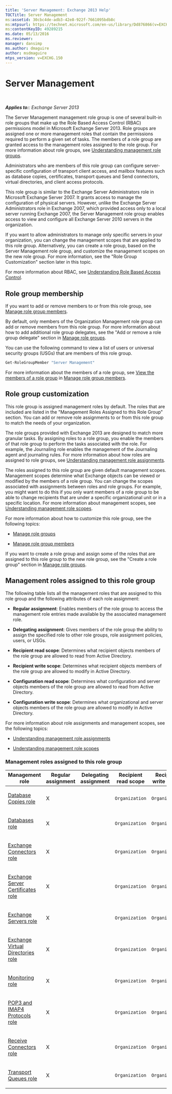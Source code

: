 ```yaml
---
title: 'Server Management: Exchange 2013 Help'
TOCTitle: Server Management
ms:assetid: 30cbc4de-adb3-42e8-922f-7661095bdb8c
ms:mtpsurl: https://technet.microsoft.com/en-us/library/Dd876866(v=EXCHG.150)
ms:contentKeyID: 49289215
ms.date: 05/13/2016
ms.reviewer: 
manager: dansimp
ms.author: dmaguire
author: msdmaguire
mtps_version: v=EXCHG.150
---
```


# Server Management

 

_**Applies to:**: Exchange Server 2013_

The Server Management management role group is one of several built-in role groups that make up the Role Based Access Control (RBAC) permissions model in Microsoft Exchange Server 2013. Role groups are assigned one or more management roles that contain the permissions required to perform a given set of tasks. The members of a role group are granted access to the management roles assigned to the role group. For more information about role groups, see [Understanding management role groups](understanding-management-role-groups-exchange-2013-help.md).

Administrators who are members of this role group can configure server-specific configuration of transport client access, and mailbox features such as database copies, certificates, transport queues and Send connectors, virtual directories, and client access protocols.

This role group is similar to the Exchange Server Administrators role in Microsoft Exchange Server 2007. It grants access to manage the configuration of physical servers. However, unlike the Exchange Server Administrators role in Exchange 2007, which provided access only to a local server running Exchange 2007, the Server Management role group enables access to view and configure all Exchange Server 2010 servers in the organization.

If you want to allow administrators to manage only specific servers in your organization, you can change the management scopes that are applied to this role group. Alternatively, you can create a role group, based on the Server Management role group, and customize the management scopes on the new role group. For more information, see the "Role Group Customization" section later in this topic.

For more information about RBAC, see [Understanding Role Based Access Control](understanding-role-based-access-control-exchange-2013-help.md).

## Role group membership

If you want to add or remove members to or from this role group, see [Manage role group members](manage-role-group-members-exchange-2013-help.md).

By default, only members of the Organization Management role group can add or remove members from this role group. For more information about how to add additional role group delegates, see the "Add or remove a role group delegate" section in [Manage role groups](manage-role-groups-exchange-2013-help.md).

You can use the following command to view a list of users or universal security groups (USGs) that are members of this role group.

```powershell
Get-RoleGroupMember "Server Management"
```

For more information about the members of a role group, see [View the members of a role group](manage-role-group-members-exchange-2013-help.md) in [Manage role group members](manage-role-group-members-exchange-2013-help.md).

## Role group customization

This role group is assigned management roles by default. The roles that are included are listed in the "Management Roles Assigned to this Role Group" section. You can add or remove role assignments to or from this role group to match the needs of your organization.

The role groups provided with Exchange 2013 are designed to match more granular tasks. By assigning roles to a role group, you enable the members of that role group to perform the tasks associated with the role. For example, the Journaling role enables the management of the Journaling agent and journaling rules. For more information about how roles are assigned to role groups, see [Understanding management role assignments](understanding-management-role-assignments-exchange-2013-help.md).

The roles assigned to this role group are given default management scopes. Management scopes determine what Exchange objects can be viewed or modified by the members of a role group. You can change the scopes associated with assignments between roles and role groups. For example, you might want to do this if you only want members of a role group to be able to change recipients that are under a specific organizational unit or in a specific location. For more information about management scopes, see [Understanding management role scopes](understanding-management-role-scopes-exchange-2013-help.md).

For more information about how to customize this role group, see the following topics:

  - [Manage role groups](manage-role-groups-exchange-2013-help.md)

  - [Manage role group members](manage-role-group-members-exchange-2013-help.md)

If you want to create a role group and assign some of the roles that are assigned to this role group to the new role group, see the "Create a role group" section in [Manage role groups](manage-role-groups-exchange-2013-help.md).

## Management roles assigned to this role group

The following table lists all the management roles that are assigned to this role group and the following attributes of each role assignment:

  - **Regular assignment**: Enables members of the role group to access the management role entries made available by the associated management role.

  - **Delegating assignment**: Gives members of the role group the ability to assign the specified role to other role groups, role assignment policies, users, or USGs.

  - **Recipient read scope**: Determines what recipient objects members of the role group are allowed to read from Active Directory.

  - **Recipient write scope**: Determines what recipient objects members of the role group are allowed to modify in Active Directory.

  - **Configuration read scope**: Determines what configuration and server objects members of the role group are allowed to read from Active Directory.

  - **Configuration write scope**: Determines what organizational and server objects members of the role group are allowed to modify in Active Directory.

For more information about role assignments and management scopes, see the following topics:

  - [Understanding management role assignments](understanding-management-role-assignments-exchange-2013-help.md)

  - [Understanding management role scopes](understanding-management-role-scopes-exchange-2013-help.md)

### Management roles assigned to this role group

<table style="width:100%;">
<colgroup>
<col style="width: 14%" />
<col style="width: 14%" />
<col style="width: 14%" />
<col style="width: 14%" />
<col style="width: 14%" />
<col style="width: 14%" />
<col style="width: 14%" />
</colgroup>
<thead>
<tr class="header">
<th>Management role</th>
<th>Regular assignment</th>
<th>Delegating assignment</th>
<th>Recipient read scope</th>
<th>Recipient write scope</th>
<th>Configuration read scope</th>
<th>Configuration write scope</th>
</tr>
</thead>
<tbody>
<tr class="odd">
<td><p><a href="database-copies-role-exchange-2013-help.md">Database Copies role</a></p></td>
<td><p>X</p></td>
<td><p> </p></td>
<td><p><code>Organization</code></p></td>
<td><p><code>Organization</code></p></td>
<td><p><code>OrganizationConfig</code></p></td>
<td><p><code>OrganizationConfig</code></p></td>
</tr>
<tr class="even">
<td><p><a href="databases-role-exchange-2013-help.md">Databases role</a></p></td>
<td><p>X</p></td>
<td><p> </p></td>
<td><p><code>Organization</code></p></td>
<td><p><code>Organization</code></p></td>
<td><p><code>OrganizationConfig</code></p></td>
<td><p><code>OrganizationConfig</code></p></td>
</tr>
<tr class="odd">
<td><p><a href="exchange-connectors-role-exchange-2013-help.md">Exchange Connectors role</a></p></td>
<td><p>X</p></td>
<td><p> </p></td>
<td><p><code>Organization</code></p></td>
<td><p><code>Organization</code></p></td>
<td><p><code>OrganizationConfig</code></p></td>
<td><p><code>OrganizationConfig</code></p></td>
</tr>
<tr class="even">
<td><p><a href="exchange-server-certificates-role-exchange-2013-help.md">Exchange Server Certificates role</a></p></td>
<td><p>X</p></td>
<td><p> </p></td>
<td><p><code>Organization</code></p></td>
<td><p><code>Organization</code></p></td>
<td><p><code>OrganizationConfig</code></p></td>
<td><p><code>OrganizationConfig</code></p></td>
</tr>
<tr class="odd">
<td><p><a href="exchange-servers-role-exchange-2013-help.md">Exchange Servers role</a></p></td>
<td><p>X</p></td>
<td><p> </p></td>
<td><p><code>Organization</code></p></td>
<td><p><code>Organization</code></p></td>
<td><p><code>OrganizationConfig</code></p></td>
<td><p><code>OrganizationConfig</code></p></td>
</tr>
<tr class="even">
<td><p><a href="exchange-virtual-directories-role-exchange-2013-help.md">Exchange Virtual Directories role</a></p></td>
<td><p>X</p></td>
<td><p> </p></td>
<td><p><code>Organization</code></p></td>
<td><p><code>Organization</code></p></td>
<td><p><code>OrganizationConfig</code></p></td>
<td><p><code>OrganizationConfig</code></p></td>
</tr>
<tr class="odd">
<td><p><a href="monitoring-role-exchange-2013-help.md">Monitoring role</a></p></td>
<td><p>X</p></td>
<td><p> </p></td>
<td><p><code>Organization</code></p></td>
<td><p><code>Organization</code></p></td>
<td><p><code>OrganizationConfig</code></p></td>
<td><p><code>OrganizationConfig</code></p></td>
</tr>
<tr class="even">
<td><p><a href="pop3-and-imap4-protocols-role-exchange-2013-help.md">POP3 and IMAP4 Protocols role</a></p></td>
<td><p>X</p></td>
<td><p> </p></td>
<td><p><code>Organization</code></p></td>
<td><p><code>Organization</code></p></td>
<td><p><code>OrganizationConfig</code></p></td>
<td><p><code>OrganizationConfig</code></p></td>
</tr>
<tr class="odd">
<td><p><a href="receive-connectors-role-exchange-2013-help.md">Receive Connectors role</a></p></td>
<td><p>X</p></td>
<td><p> </p></td>
<td><p><code>Organization</code></p></td>
<td><p><code>Organization</code></p></td>
<td><p><code>OrganizationConfig</code></p></td>
<td><p><code>OrganizationConfig</code></p></td>
</tr>
<tr class="even">
<td><p><a href="transport-queues-role-exchange-2013-help.md">Transport Queues role</a></p></td>
<td><p>X</p></td>
<td><p> </p></td>
<td><p><code>Organization</code></p></td>
<td><p><code>Organization</code></p></td>
<td><p><code>OrganizationConfig</code></p></td>
<td><p><code>OrganizationConfig</code></p></td>
</tr>
</tbody>
</table>
